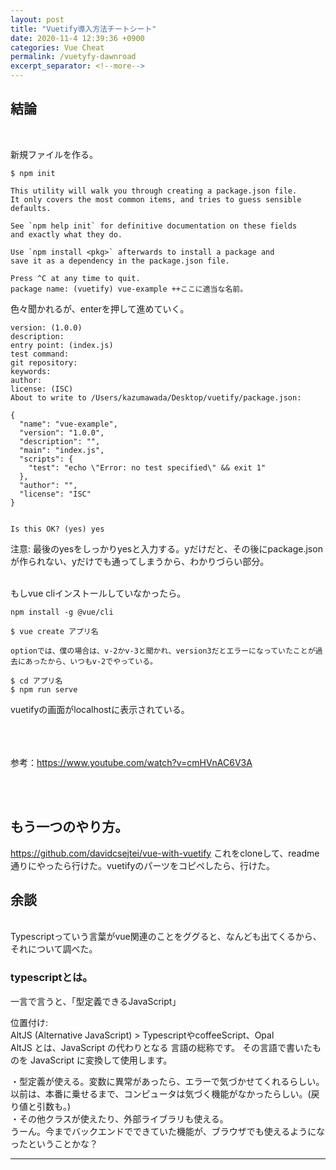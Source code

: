 ```yaml
---
layout: post
title: "Vuetify導入方法チートシート"
date: 2020-11-4 12:39:36 +0900
categories: Vue Cheat
permalink: /vuetyfy-dawnroad
excerpt_separator: <!--more-->
---
```


<!--more-->



## 結論

<br>

新規ファイルを作る。

```
$ npm init

This utility will walk you through creating a package.json file.
It only covers the most common items, and tries to guess sensible defaults.

See `npm help init` for definitive documentation on these fields
and exactly what they do.

Use `npm install <pkg>` afterwards to install a package and
save it as a dependency in the package.json file.

Press ^C at any time to quit.
package name: (vuetify) vue-example ++ここに適当な名前。
```

色々聞かれるが、enterを押して進めていく。

```
version: (1.0.0) 
description: 
entry point: (index.js) 
test command: 
git repository: 
keywords: 
author: 
license: (ISC) 
About to write to /Users/kazumawada/Desktop/vuetify/package.json:

{
  "name": "vue-example",
  "version": "1.0.0",
  "description": "",
  "main": "index.js",
  "scripts": {
    "test": "echo \"Error: no test specified\" && exit 1"
  },
  "author": "",
  "license": "ISC"
}


Is this OK? (yes) yes
```

注意: 最後のyesをしっかりyesと入力する。yだけだと、その後にpackage.jsonが作られない、yだけでも通ってしまうから、わかりづらい部分。

<br>
もしvue cliインストールしていなかったら。

```
npm install -g @vue/cli
```

```
$ vue create アプリ名

optionでは、僕の場合は、v-2かv-3と聞かれ、version3だとエラーになっていたことが過去にあったから、いつもv-2でやっている。

$ cd アプリ名
$ npm run serve
```

vuetifyの画面がlocalhostに表示されている。

<br><br><br>
参考：https://www.youtube.com/watch?v=cmHVnAC6V3A

<br><br>


## もう一つのやり方。



https://github.com/davidcsejtei/vue-with-vuetify
これをcloneして、readme通りにやったら行けた。vuetifyのパーツをコピペしたら、行けた。


## 余談
<br>
Typescriptっていう言葉がvue関連のことをググると、なんども出てくるから、それについて調べた。<br>

### typescriptとは。

一言で言うと、「型定義できるJavaScript」

位置付け:<br>
AltJS (Alternative JavaScript) > TypescriptやcoffeeScript、Opal<br>
AltJS とは、JavaScript の代わりとなる 言語の総称です。
その言語で書いたものを JavaScript に変換して使用します。<br>


・型定義が使える。変数に異常があったら、エラーで気づかせてくれるらしい。以前は、本番に乗せるまで、コンピュータは気づく機能がなかったらしい。(戻り値と引数も。)<br>
・その他クラスが使えたり、外部ライブラリも使える。<br>
うーん。今までバックエンドでできていた機能が、ブラウザでも使えるようになったということかな？<br>

------
<br>

